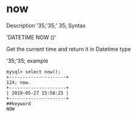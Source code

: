 # now
Description
'35;'35;' 35; Syntax

'DATETIME NOW ()'


Get the current time and return it in Datetime type

'35;'35; example

```
mysql> select now();
+---------------------+
124; now.
+---------------------+
| 2019-05-27 15:58:25 |
+---------------------+
##keyword
NOW
